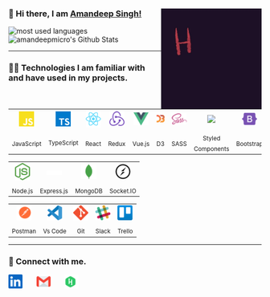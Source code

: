 <div>

### 👋 Hi there, I am <a href="https://amandeep-singh.web.app/">Amandeep Singh!</a> <img align='right' src="/.github/giphy.webp" height="" width="200" height="100" alt="hello world">

</div>

<p align="">
<img src="https://github-readme-stats.vercel.app/api/top-langs?username=amandeepmicro&show_icons=true&locale=en&layout=compact&theme=radical" alt="most used languages" height="100" width="300" />
<img src="https://github-readme-stats.vercel.app/api?username=amandeepmicro&show_icons=true&theme=radical&layout=compact" alt="amandeepmicro's Github Stats" width="300" height="100" />
<p>

---

### 👩‍💻 Technologies I am familiar with and have used in my projects.

<table >
	<tr align="center">
		<td >
			<img src="/.github/icons/javascript.svg" width="30"/>
		</td>
		<td>
			<img src="/.github/icons/typescript.svg" width="30"/>
		</td>
		<td >
			<img src="/.github/icons/react.svg" width="30"/>
		</td>	
		<td >
			<img src="/.github/icons/redux.svg" width="30"/>
		</td>	
		<td >
			<img src="/.github/icons/vue-js.svg" width="30"/>
		</td>
		<td >
			<img src="/.github/icons/d3.svg" width="30"/>
		</td>
		<td>
			<img src="/.github/icons/sass.svg" width="30"/>
		</td>
		<td>
			<img src="/.github/icons/styled-components.svg" width="30"/>
		</td>
		<td >
			<img src="/.github/icons/bootstrap.svg" width="30"/>
		</td>
		<td>
			<img src="/.github/icons/semantic-ui.svg" width="30"/>
		</td>
		<td>
			<img src="/.github/icons/materialui.svg" width="30"/>
		</td>
    </tr>
    <tr align="center" >
	    <td><sub>JavaScript</sub></td>
			<td><sub>TypeScript<sub></td>
    	<td><sub>React</sub></td>
    	<td><sub>Redux</sub></td>
    	<td><sub>Vue.js</sub></td>
			<td><sub>D3</sub></td>
			<td><sub>SASS</sub></td>
			<td><sub>Styled Components</sub></td>
			<td><sub>Bootstrap</sub></td>
			<td><sub>Semantic UI</sub></td>
			<td><sub>Material UI</sub></td>
    </tr>
</table>
<table >
	<tr align="center">
		<td >
			<img src="/.github/icons/nodejs.svg" width="30"/>
		</td>
		<td >
			<img src="/.github/icons/express.svg" width="30"/>
		</td>
		<td>
			<img src="/.github/icons/mongodb.svg" width="30"/>
		</td>
		<td>
			<img src="/.github/icons/socketio.svg" width="30"/>
		</td>
	</tr>
	<tr align="center">
		<td><sub>Node.js</sub></td>
		<td><sub>Express.js</sub></td>
		<td><sub>MongoDB</sub></td>
		<td><sub>Socket.IO</sub></td>
	</tr>
</table>
<table >
	<tr align="center">
		<td >
			<img src="/.github/icons/postman.svg" width="30"/>
		</td>
		<td >
			<img src="/.github/icons/visual-studio-code.svg" width="30"/>
		</td>
		<td>
			<img src="/.github/icons/git.svg" width="30"/>
		</td>
		<td>
			<img src="/.github/icons/slack.svg" width="30"/>
		</td>
		<td>
			<img src="/.github/icons/trello.svg" width="30"/>
		</td>
	</tr>
	<tr align="center">
		<td><sub>Postman</sub></td>
		<td><sub>Vs Code</sub></td>
		<td><sub>Git</sub></td>
		<td><sub>Slack</sub></td>
		<td><sub>Trello</sub></td>
	</tr>
</table>

---

### 🤝 Connect with me.

<p align="left">
<a href="https://www.linkedin.com/in/amandeep-singh-0803/"><img src="/.github/icons/linkedin.svg" width="28"></a>&nbsp;&nbsp;&nbsp;&nbsp;&nbsp;&nbsp;
<a href="mailto:amandeep.singh.fsd@gmail.com"><img src="/.github/icons/email.svg" width="28"></a>&nbsp;&nbsp;&nbsp;&nbsp;&nbsp;&nbsp;
<a href="https://www.hackerrank.com/amandeeps0803?hr_r=1"><img src="/.github/icons/hackerrank.svg" width="28"></a>&nbsp;&nbsp;&nbsp;&nbsp;&nbsp;&nbsp;
</p>
